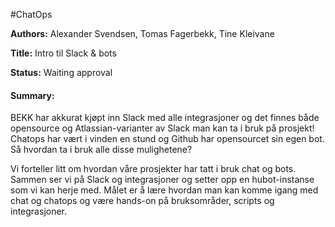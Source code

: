 #ChatOps

**Authors:** Alexander Svendsen, Tomas Fagerbekk, Tine Kleivane

**Title:** Intro til Slack & bots

**Status:** Waiting approval

#### Summary:
BEKK har akkurat kjøpt inn Slack med alle integrasjoner og det finnes både opensource og Atlassian-varianter av Slack 
man kan ta i bruk på prosjekt! Chatops har vært i vinden en stund og Github har opensourcet sin egen bot. 
Så hvordan ta i bruk alle disse mulighetene?

Vi forteller litt om hvordan våre prosjekter har tatt i bruk chat og bots. Sammen ser vi på Slack og integrasjoner og
setter opp en hubot-instanse som vi kan herje med. Målet er å lære hvordan man kan komme igang med chat og chatops og
være hands-on på bruksområder, scripts og integrasjoner.


